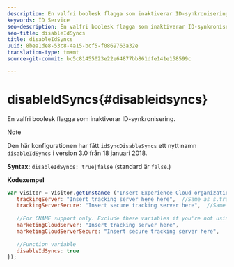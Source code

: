 ```yaml
---
description: En valfri boolesk flagga som inaktiverar ID-synkronisering.
keywords: ID Service
seo-description: En valfri boolesk flagga som inaktiverar ID-synkronisering.
seo-title: disableIdSyncs
title: disableIdSyncs
uuid: 8bea1de8-53c8-4a15-bcf5-f0869763a32e
translation-type: tm+mt
source-git-commit: bc5c81455023e22e64877bb861dfe141e158599c

---
```



# disableIdSyncs{#disableidsyncs}

En valfri boolesk flagga som inaktiverar ID-synkronisering.

>[!NOTE]
>
>Den här konfigurationen har fått `idSyncDisableSyncs` ett nytt namn `disableIdSyncs` i version 3.0 från 18 januari 2018.

**Syntax:** `disableIdSyncs: true|false` (standard är `false`.)

**Kodexempel**

```js
var visitor = Visitor.getInstance ("Insert Experience Cloud organization ID here",{ 
   trackingServer: "Insert tracking server here here",  //Same as s.trackingServer 
   trackingServerSecure: "Insert secure tracking server here",  //Same as s.trackingServerSecure 
 
   //For CNAME support only. Exclude these variables if you're not using CNAME 
   marketingCloudServer: "Insert tracking server here", 
   marketingCloudServerSecure: "Insert secure tracking server here", 
 
   //Function variable 
   disableIdSyncs: true 
});
```

